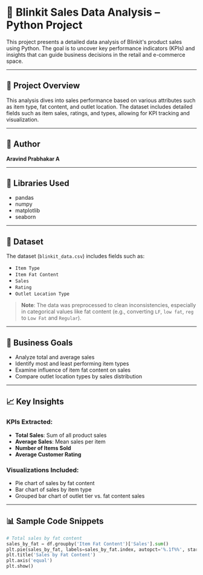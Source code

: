 # 🛒 Blinkit Sales Data Analysis – Python Project

This project presents a detailed data analysis of Blinkit's product sales using Python. The goal is to uncover key performance indicators (KPIs) and insights that can guide business decisions in the retail and e-commerce space.

---

## 📌 Project Overview

This analysis dives into sales performance based on various attributes such as item type, fat content, and outlet location. The dataset includes detailed fields such as item sales, ratings, and types, allowing for KPI tracking and visualization.

---

## 👤 Author

**Aravind Prabhakar A**

---

## 🧰 Libraries Used

- pandas
- numpy
- matplotlib
- seaborn

---

## 📂 Dataset

The dataset (`blinkit_data.csv`) includes fields such as:

- `Item Type`
- `Item Fat Content`
- `Sales`
- `Rating`
- `Outlet Location Type`

> **Note**: The data was preprocessed to clean inconsistencies, especially in categorical values like fat content (e.g., converting `LF`, `low fat`, `reg` to `Low Fat` and `Regular`).

---

## 🎯 Business Goals

- Analyze total and average sales
- Identify most and least performing item types
- Examine influence of item fat content on sales
- Compare outlet location types by sales distribution

---

## 📈 Key Insights

### KPIs Extracted:
- **Total Sales**: Sum of all product sales
- **Average Sales**: Mean sales per item
- **Number of Items Sold**
- **Average Customer Rating**

### Visualizations Included:
- Pie chart of sales by fat content
- Bar chart of sales by item type
- Grouped bar chart of outlet tier vs. fat content sales

---

## 📊 Sample Code Snippets

```python
# Total sales by fat content
sales_by_fat = df.groupby('Item Fat Content')['Sales'].sum()
plt.pie(sales_by_fat, labels=sales_by_fat.index, autopct='%.1f%%', startangle=90)
plt.title('Sales by Fat Content')
plt.axis('equal')
plt.show()

